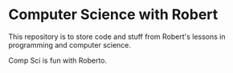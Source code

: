 # Computer Science with Robert

This repository is to store code and stuff from Robert's lessons in
programming and computer science.

Comp Sci is fun with Roberto.
